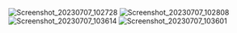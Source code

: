 ![Screenshot_20230707_102728](https://github.com/kevinmali/DRAWER/assets/132121875/a83206e7-7df6-4910-8106-4d743e4f4068)
![Screenshot_20230707_102808](https://github.com/kevinmali/DRAWER/assets/132121875/0489d932-b5c3-4d4a-9f52-3524beeb8e0a)
![Screenshot_20230707_103614](https://github.com/kevinmali/DRAWER/assets/132121875/b3cd96ee-675e-4647-ae42-272e5ce895a1)
![Screenshot_20230707_103601](https://github.com/kevinmali/DRAWER/assets/132121875/3a90c95e-99a5-4d5d-b5e6-d46b2b2d38bd)
